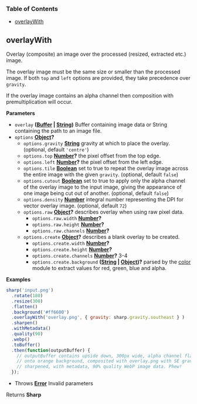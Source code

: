 <!-- Generated by documentation.js. Update this documentation by updating the source code. -->

### Table of Contents

-   [overlayWith][1]

## overlayWith

Overlay (composite) an image over the processed (resized, extracted etc.) image.

The overlay image must be the same size or smaller than the processed image.
If both `top` and `left` options are provided, they take precedence over `gravity`.

If the overlay image contains an alpha channel then composition with premultiplication will occur.

**Parameters**

-   `overlay` **([Buffer][2] \| [String][3])** Buffer containing image data or String containing the path to an image file.
-   `options` **[Object][4]?** 
    -   `options.gravity` **[String][3]** gravity at which to place the overlay. (optional, default `'centre'`)
    -   `options.top` **[Number][5]?** the pixel offset from the top edge.
    -   `options.left` **[Number][5]?** the pixel offset from the left edge.
    -   `options.tile` **[Boolean][6]** set to true to repeat the overlay image across the entire image with the given `gravity`. (optional, default `false`)
    -   `options.cutout` **[Boolean][6]** set to true to apply only the alpha channel of the overlay image to the input image, giving the appearance of one image being cut out of another. (optional, default `false`)
    -   `options.density` **[Number][5]** integral number representing the DPI for vector overlay image. (optional, default `72`)
    -   `options.raw` **[Object][4]?** describes overlay when using raw pixel data.
        -   `options.raw.width` **[Number][5]?** 
        -   `options.raw.height` **[Number][5]?** 
        -   `options.raw.channels` **[Number][5]?** 
    -   `options.create` **[Object][4]?** describes a blank overlay to be created.
        -   `options.create.width` **[Number][5]?** 
        -   `options.create.height` **[Number][5]?** 
        -   `options.create.channels` **[Number][5]?** 3-4
        -   `options.create.background` **([String][3] \| [Object][4])?** parsed by the [color][7] module to extract values for red, green, blue and alpha.

**Examples**

```javascript
sharp('input.png')
  .rotate(180)
  .resize(300)
  .flatten()
  .background('#ff6600')
  .overlayWith('overlay.png', { gravity: sharp.gravity.southeast } )
  .sharpen()
  .withMetadata()
  .quality(90)
  .webp()
  .toBuffer()
  .then(function(outputBuffer) {
    // outputBuffer contains upside down, 300px wide, alpha channel flattened
    // onto orange background, composited with overlay.png with SE gravity,
    // sharpened, with metadata, 90% quality WebP image data. Phew!
  });
```

-   Throws **[Error][8]** Invalid parameters

Returns **Sharp** 

[1]: #overlaywith

[2]: https://nodejs.org/api/buffer.html

[3]: https://developer.mozilla.org/docs/Web/JavaScript/Reference/Global_Objects/String

[4]: https://developer.mozilla.org/docs/Web/JavaScript/Reference/Global_Objects/Object

[5]: https://developer.mozilla.org/docs/Web/JavaScript/Reference/Global_Objects/Number

[6]: https://developer.mozilla.org/docs/Web/JavaScript/Reference/Global_Objects/Boolean

[7]: https://www.npmjs.org/package/color

[8]: https://developer.mozilla.org/docs/Web/JavaScript/Reference/Global_Objects/Error
